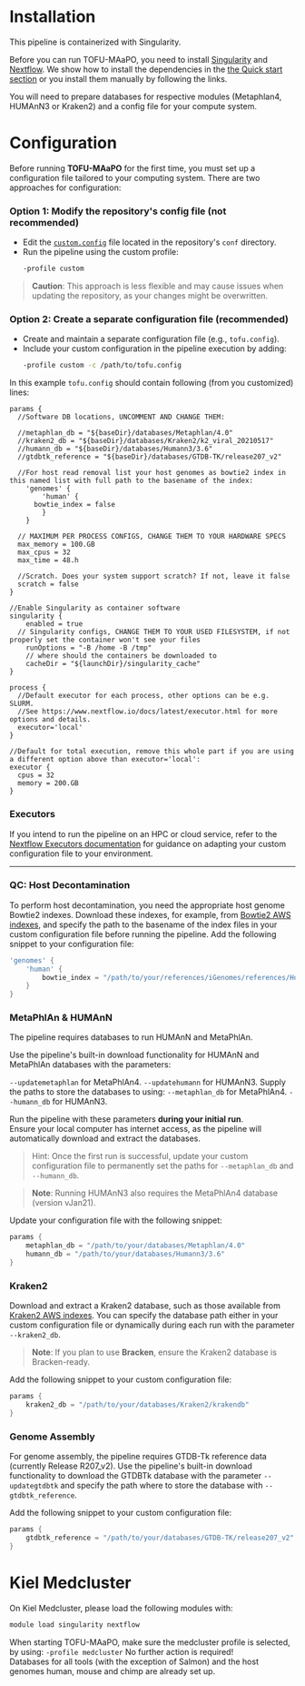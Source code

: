 # Installation

This pipeline is containerized with Singularity. 

Before you can run TOFU-MAaPO, you need to install [Singularity](https://docs.sylabs.io/guides/3.9/user-guide/quick_start.html) and [Nextflow](https://www.nextflow.io/docs/latest/install.html). We show how to install the dependencies in the [the Quick start section](../README.md#installing-dependencies) or you install them manually by following the links.<br />

You will need to prepare databases for respective modules (Metaphlan4, HUMAnN3 or Kraken2) and a config file for your compute system.<br />
# Configuration

Before running **TOFU-MAaPO** for the first time, you must set up a configuration file tailored to your computing system. There are two approaches for configuration:

### Option 1: Modify the repository's config file (not recommended)
- Edit the [`custom.config`](../conf/custom.config) file located in the repository's `conf` directory.
- Run the pipeline using the custom profile:
  ```bash
  -profile custom
  ```
>**Caution**: This approach is less flexible and may cause issues when updating the repository, as your changes might be overwritten.

### Option 2: Create a separate configuration file (recommended)
- Create and maintain a separate configuration file (e.g., `tofu.config`).
- Include your custom configuration in the pipeline execution by adding:
  ```bash
  -profile custom -c /path/to/tofu.config
  ```

In this example `tofu.config` should contain following (from you customized) lines: <br />
```
params {
  //Software DB locations, UNCOMMENT AND CHANGE THEM:

  //metaphlan_db = "${baseDir}/databases/Metaphlan/4.0"
  //kraken2_db = "${baseDir}/databases/Kraken2/k2_viral_20210517"
  //humann_db = "${baseDir}/databases/Humann3/3.6" 
  //gtdbtk_reference = "${baseDir}/databases/GTDB-TK/release207_v2"

  //For host read removal list your host genomes as bowtie2 index in this named list with full path to the basename of the index:
	'genomes' {
		'human' {
      bowtie_index = false
		}
	}

  // MAXIMUM PER PROCESS CONFIGS, CHANGE THEM TO YOUR HARDWARE SPECS
  max_memory = 100.GB
  max_cpus = 32
  max_time = 48.h
  
  //Scratch. Does your system support scratch? If not, leave it false
  scratch = false
}

//Enable Singularity as container software
singularity {
	enabled = true
  // Singularity configs, CHANGE THEM TO YOUR USED FILESYSTEM, if not properly set the container won't see your files
	runOptions = "-B /home -B /tmp"
	// where should the containers be downloaded to
	cacheDir = "${launchDir}/singularity_cache"
}

process {
  //Default executor for each process, other options can be e.g. SLURM.
  //See https://www.nextflow.io/docs/latest/executor.html for more options and details.
  executor='local'
}

//Default for total execution, remove this whole part if you are using a different option above than executor='local':
executor {
  cpus = 32
  memory = 200.GB
}
```

### Executors

If you intend to run the pipeline on an HPC or cloud service, refer to the [Nextflow Executors documentation](https://www.nextflow.io/docs/latest/executor.html) for guidance on adapting your custom configuration file to your environment.

---

### QC: Host Decontamination

To perform host decontamination, you need the appropriate host genome Bowtie2 indexes. Download these indexes, for example, from [Bowtie2 AWS indexes](https://benlangmead.github.io/aws-indexes/bowtie), and specify the path to the basename of the index files in your custom configuration file before running the pipeline. Add the following snippet to your configuration file:

```groovy
'genomes' {
    'human' {
        bowtie_index = "/path/to/your/references/iGenomes/references/Homo_sapiens/NCBI/GRCh38Decoy/Sequence/Bowtie2Index/genome"
    }
}
```
### MetaPhlAn & HUMAnN
The pipeline requires databases to run HUMAnN and MetaPhlAn.

Use the pipeline's built-in download functionality for HUMAnN and MetaPhlAn databases with the parameters:

`--updatemetaphlan` for MetaPhlAn4.
`--updatehumann` for HUMAnN3.
Supply the paths to store the databases to using:
`--metaphlan_db` for MetaPhlAn4.
`--humann_db` for HUMAnN3.

Run the pipeline with these parameters **during your initial run**.   
Ensure your local computer has internet access, as the pipeline will automatically download and extract the databases. 
> Hint: Once the first run is successful, update your custom configuration file to permanently set the paths for `--metaphlan_db` and `--humann_db`.

>**Note**: Running HUMAnN3 also requires the MetaPhlAn4 database (version vJan21).

Update your configuration file with the following snippet:
```groovy
params {
    metaphlan_db = "/path/to/your/databases/Metaphlan/4.0"
    humann_db = "/path/to/your/databases/Humann3/3.6"
}
```

### Kraken2
Download and extract a Kraken2 database, such as those available from [Kraken2 AWS indexes](https://benlangmead.github.io/aws-indexes/k2). You can specify the database path either in your custom configuration file or dynamically during each run with the parameter `--kraken2_db`.

>**Note**: If you plan to use **Bracken**, ensure the Kraken2 database is Bracken-ready.

Add the following snippet to your custom configuration file:
```groovy
params {
    kraken2_db = "/path/to/your/databases/Kraken2/krakendb"
}
```

### Genome Assembly
For genome assembly, the pipeline requires GTDB-Tk reference data (currently Release R207_v2). 
Use the pipeline's built-in download functionality to download the GTDBTk database with the parameter 
`--updategtdbtk` and specify the path where to store the database with `--gtdbtk_reference`.

Add the following snippet to your custom configuration file:
```groovy
params {
	gtdbtk_reference = "/path/to/your/databases/GTDB-TK/release207_v2"
}
```

# Kiel Medcluster
On Kiel Medcluster, please load the following modules with:
```bash
module load singularity nextflow
```
When starting TOFU-MAaPO, make sure the medcluster profile is selected, by using: `-profile medcluster`
No further action is required! <br />
Databases for all tools (with the exception of Salmon) and the host genomes human, mouse and chimp are already set up.
